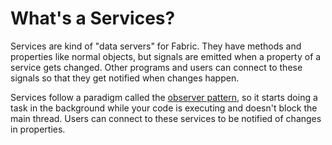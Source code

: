 # What's a Services?
Services are kind of "data servers" for Fabric. They have methods and properties like normal objects, but signals are emitted when a property of a service gets changed. Other programs and users can connect to these signals so that they get notified when changes happen.

Services follow a paradigm called the [observer pattern](https://en.wikipedia.org/wiki/Observer_pattern), so it starts doing a task in the background while your code is executing and doesn't block the main thread. Users can connect to these services to be notified of changes in properties.
